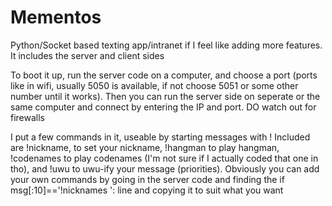 # Mementos
Python/Socket based texting app/intranet if I feel like adding more features. It includes the server and client sides

To boot it up, run the server code on a computer, and choose a port (ports like in wifi, usually 5050 is available, if not choose 5051 or some other number until it works). Then you can run the server side on seperate or the same computer and connect by entering the IP and port. DO watch out for firewalls

I put a few commands in it, useable by starting messages with ! Included are !nickname, to set your nickname, !hangman to play hangman, !codenames to play codenames (I'm not sure if I actually coded that one in tho), and !uwu to uwu-ify your message (priorities). Obviously you can add your own commands by going in the server code and finding the if msg[:10]=='!nicknames ': line and copying it to suit what you want

